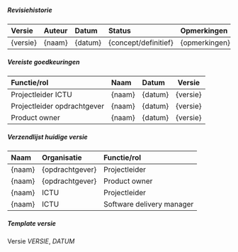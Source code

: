 ##### Revisiehistorie

| Versie | Auteur | Datum | Status | Opmerkingen |
|:---------|:-------|:-------|:-------|:----------|
| {versie} | {naam} | {datum} | {concept/definitief} | {opmerkingen} |

##### Vereiste goedkeuringen

| Functie/rol | Naam |  Datum | Versie |
|:-----|:-------|:---------------|:--------:|
| Projectleider ICTU | {naam} | {datum} | {versie} |
| Projectleider opdrachtgever | {naam} | {datum} | {versie} |
| Product owner | {naam} | {datum} | {versie} |

##### Verzendlijst huidige versie

| Naam | Organisatie | Functie/rol |
|:-------|:-------|:-------|
| {naam} | {opdrachtgever} | Projectleider |
| {naam} | {opdrachtgever} | Product owner |
| {naam} | ICTU | Projectleider |
| {naam} | ICTU | Software delivery manager |

##### Template versie

Versie $VERSIE$, $DATUM$
